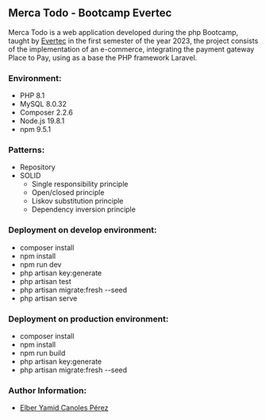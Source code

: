 ## Merca Todo - Bootcamp Evertec

Merca Todo is a web application developed during the php Bootcamp, taught by [Evertec](https://www.evertecinc.com/) in the first semester of the year 2023, the project consists of the implementation of an e-commerce, integrating the payment gateway Place to Pay, using as a base the PHP framework Laravel.

### Environment:

- PHP 8.1
- MySQL 8.0.32
- Composer 2.2.6
- Node.js 19.8.1
- npm 9.5.1

### Patterns:

- Repository
- SOLID
    * Single responsibility principle
    * Open/closed principle
    * Liskov substitution principle
    * Dependency inversion principle

### Deployment on develop environment:

- composer install
- npm install
- npm run dev
- php artisan key:generate
- php artisan test
- php artisan migrate:fresh --seed
- php artisan serve

### Deployment on production environment:

- composer install
- npm install
- npm run build
- php artisan key:generate
- php artisan migrate:fresh --seed

### Author Information:

- [Elber Yamid Canoles Pérez](https://github.com/ElberCanoles)
